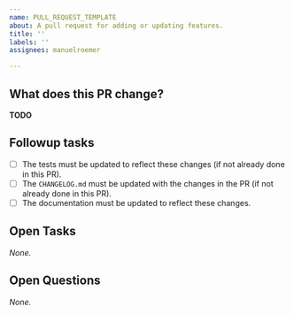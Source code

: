```yaml
---
name: PULL_REQUEST_TEMPLATE
about: A pull request for adding or updating features.
title: ''
labels: ''
assignees: manuelroemer

---
```


## What does this PR change?
<!-- Required. -->
**TODO**

## Followup tasks
<!-- Required. Check all boxes that apply. -->
- [ ] The tests must be updated to reflect these changes (if not already done in this PR).
- [ ] The `CHANGELOG.md` must be updated with the changes in the PR (if not already done in this PR).
- [ ] The documentation must be updated to reflect these changes.

## Open Tasks
<!-- Optional. Tasks to be done BEFORE the PR will be merged. -->
_None._

## Open Questions
<!-- Optional. Open points to be discussed in the comments. -->
_None._

